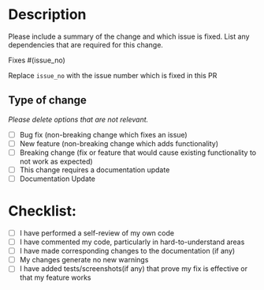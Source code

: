 # Description

Please include a summary of the change and which issue is fixed. List any dependencies that are required for this change.

Fixes #(issue_no)

Replace `issue_no` with the issue number which is fixed in this PR

## Type of change

_Please delete options that are not relevant._

- [ ] Bug fix (non-breaking change which fixes an issue)
- [ ] New feature (non-breaking change which adds functionality)
- [ ] Breaking change (fix or feature that would cause existing functionality to not work as expected)
- [ ] This change requires a documentation update
- [ ] Documentation Update

# Checklist:

- [ ] I have performed a self-review of my own code
- [ ] I have commented my code, particularly in hard-to-understand areas
- [ ] I have made corresponding changes to the documentation (if any)
- [ ] My changes generate no new warnings
- [ ] I have added tests/screenshots(if any) that prove my fix is effective or that my feature works
